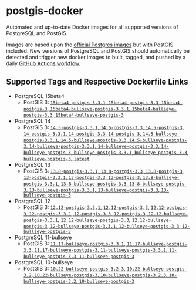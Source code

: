 # postgis-docker

Automated and up-to-date Docker images for all supported versions of PostgreSQL and PostGIS.

Images are based upon the [official Postgres images](https://hub.docker.com/_/postgres) but with PostGIS included. New versions of PostgreSQL and PostGIS should automatically be detected and trigger new docker images to built, tagged, and pushed by a daily [GitHub Actions workflow](https://github.com/GUI/postgis-docker/blob/main/.github/workflows/main.yml).

## Supported Tags and Respective Dockerfile Links

- PostgreSQL 15beta4
  - PostGIS 3: [`15beta4-postgis-3.3.1`, `15beta4-postgis-3.3`, `15beta4-postgis-3`, `15beta4-bullseye-postgis-3.3.1`, `15beta4-bullseye-postgis-3.3`, `15beta4-bullseye-postgis-3`](https://github.com/GUI/postgis-docker/blob/main/15/bullseye/postgis-3/Dockerfile)
- PostgreSQL 14
  - PostGIS 3: [`14.5-postgis-3.3.1`, `14.5-postgis-3.3`, `14.5-postgis-3`, `14-postgis-3.3.1`, `14-postgis-3.3`, `14-postgis-3`, `14.5-bullseye-postgis-3.3.1`, `14.5-bullseye-postgis-3.3`, `14.5-bullseye-postgis-3`, `14-bullseye-postgis-3.3.1`, `14-bullseye-postgis-3.3`, `14-bullseye-postgis-3`, `bullseye-postgis-3.3.1`, `bullseye-postgis-3.3`, `bullseye-postgis-3`, `latest`](https://github.com/GUI/postgis-docker/blob/main/14/bullseye/postgis-3/Dockerfile)
- PostgreSQL 13
  - PostGIS 3: [`13.8-postgis-3.3.1`, `13.8-postgis-3.3`, `13.8-postgis-3`, `13-postgis-3.3.1`, `13-postgis-3.3`, `13-postgis-3`, `13.8-bullseye-postgis-3.3.1`, `13.8-bullseye-postgis-3.3`, `13.8-bullseye-postgis-3`, `13-bullseye-postgis-3.3.1`, `13-bullseye-postgis-3.3`, `13-bullseye-postgis-3`](https://github.com/GUI/postgis-docker/blob/main/13/bullseye/postgis-3/Dockerfile)
- PostgreSQL 12
  - PostGIS 3: [`12.12-postgis-3.3.1`, `12.12-postgis-3.3`, `12.12-postgis-3`, `12-postgis-3.3.1`, `12-postgis-3.3`, `12-postgis-3`, `12.12-bullseye-postgis-3.3.1`, `12.12-bullseye-postgis-3.3`, `12.12-bullseye-postgis-3`, `12-bullseye-postgis-3.3.1`, `12-bullseye-postgis-3.3`, `12-bullseye-postgis-3`](https://github.com/GUI/postgis-docker/blob/main/12/bullseye/postgis-3/Dockerfile)
- PostgreSQL 11-bullseye
  - PostGIS 3: [`11.17-bullseye-postgis-3.3.1`, `11.17-bullseye-postgis-3.3`, `11.17-bullseye-postgis-3`, `11-bullseye-postgis-3.3.1`, `11-bullseye-postgis-3.3`, `11-bullseye-postgis-3`](https://github.com/GUI/postgis-docker/blob/main/11/bullseye/postgis-3/Dockerfile)
- PostgreSQL 10-bullseye
  - PostGIS 3: [`10.22-bullseye-postgis-3.2.3`, `10.22-bullseye-postgis-3.2`, `10.22-bullseye-postgis-3`, `10-bullseye-postgis-3.2.3`, `10-bullseye-postgis-3.2`, `10-bullseye-postgis-3`](https://github.com/GUI/postgis-docker/blob/main/10/bullseye/postgis-3/Dockerfile)
